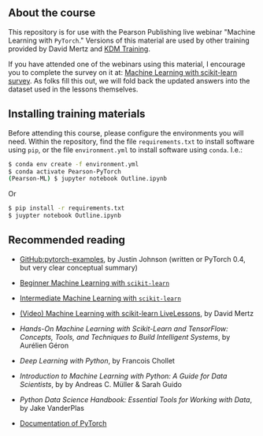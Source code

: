 ## About the course

This repository is for use with the Pearson Publishing live webinar "Machine
Learning with `PyTorch`."  Versions of this material are used by other training
provided by David Mertz and [KDM Training](http://kdm.training).

If you have attended one of the webinars using this material, I encourage you
to complete the survey on it at: [Machine Learning with scikit-learn
survey](https://goo.gl/pghpzD).  As folks fill this out, we will fold back the
updated answers into the dataset used in the lessons themselves.

## Installing training materials

Before attending this course, please configure the environments you will need.
Within the repository, find the file `requirements.txt` to install software
using `pip`, or the file `environment.yml` to install software using `conda`.
I.e.:

```bash
$ conda env create -f environment.yml
$ conda activate Pearson-PyTorch
(Pearson-ML) $ jupyter notebook Outline.ipynb
```

Or

```bash
$ pip install -r requirements.txt
$ juypter notebook Outline.ipynb
```

## Recommended reading

* [GitHub:pytorch-examples](https://github.com/jcjohnson/pytorch-examples#pytorch-autograd), by Justin Johnson (written or PyTorch 0.4, but very clear conceptual summary)

* [Beginner Machine Learning with `scikit-learn`](https://github.com/DavidMertz/ML-Live-Beginner)

* [Intermediate Machine Learning with `scikit-learn`](https://github.com/DavidMertz/ML-Live-Intermediate)

* [(Video) Machine Learning with scikit-learn LiveLessons](https://www.oreilly.com/library/view/machine-learning-with/9780135474198/), by David Mertz

* _Hands-On Machine Learning with Scikit-Learn and TensorFlow: Concepts, Tools, and Techniques to Build Intelligent Systems_, by Aurélien Géron

* _Deep Learning with Python_, by Francois Chollet

* _Introduction to Machine Learning with Python: A Guide for Data Scientists_, by by Andreas C. Müller & Sarah Guido 

* _Python Data Science Handbook: Essential Tools for Working with Data_, by Jake VanderPlas

* [Documentation of PyTorch](https://pytorch.org/docs/stable/index.html)
